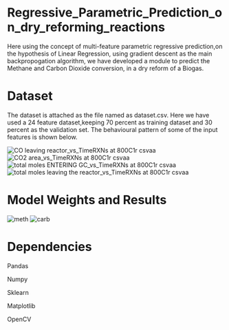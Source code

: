 # Regressive_Parametric_Prediction_on_dry_reforming_reactions

Here using the concept of multi-feature parametric regressive prediction,on the hypothesis of Linear Regression, using gradient descent as the main backpropogation algorithm, we have developed a module to predict the Methane and Carbon Dioxide conversion, in a dry reform of a Biogas.


# Dataset 

The dataset is attached as the file named as dataset.csv. Here we have used a 24 feature dataset,keeping 70 percent as training dataset and 30 percent as the validation set.
The behavioural pattern of some of the input features is shown below.

![CO leaving reactor_vs_TimeRXNs at 800C1r csvaa](https://github.com/pranava1709/Regressive_Parametric_Prediction_on_dry_reforming_reactions/assets/60814171/120b9fca-cc42-4510-8b25-8984e21004bf)
![CO2 area_vs_TimeRXNs at 800C1r csvaa](https://github.com/pranava1709/Regressive_Parametric_Prediction_on_dry_reforming_reactions/assets/60814171/7057d35a-ab20-4ffd-8277-5b7343c1824d)
![total moles ENTERING GC_vs_TimeRXNs at 800C1r csvaa](https://github.com/pranava1709/Regressive_Parametric_Prediction_on_dry_reforming_reactions/assets/60814171/2f602a3d-4751-477c-a36c-0ba9338eecdf)
![total moles leaving the reactor_vs_TimeRXNs at 800C1r csvaa](https://github.com/pranava1709/Regressive_Parametric_Prediction_on_dry_reforming_reactions/assets/60814171/9f2e4581-1890-4643-aaf4-b423ab077f44)

# Model Weights and Results

![meth](https://github.com/pranava1709/Regressive_Parametric_Prediction_on_dry_reforming_reactions/assets/60814171/c54bb103-c1a6-422c-bf23-2022c6b107ad)
![carb](https://github.com/pranava1709/Regressive_Parametric_Prediction_on_dry_reforming_reactions/assets/60814171/961e7af1-ec00-428f-8c17-0d4dbc3b76a5)



# Dependencies

Pandas 

Numpy

Sklearn

Matplotlib

OpenCV
